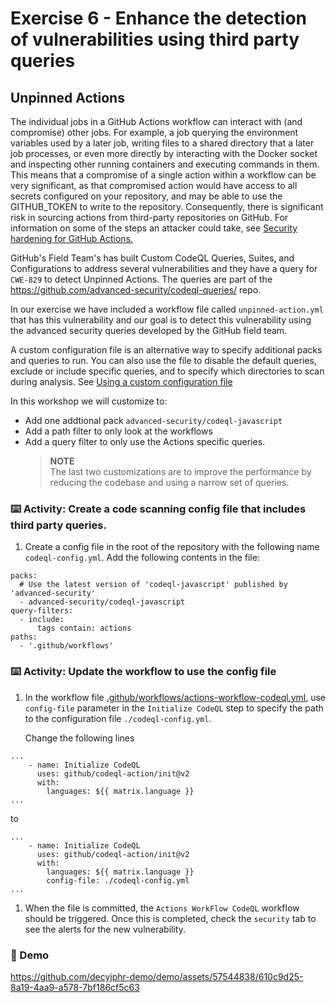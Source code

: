 # Exercise 6 - Enhance the detection of vulnerabilities using third party queries

## Unpinned Actions
The individual jobs in a GitHub Actions workflow can interact with (and compromise) other jobs. For example, a job querying the environment variables used by a later job, writing files to a shared directory that a later job processes, or even more directly by interacting with the Docker socket and inspecting other running containers and executing commands in them. This means that a compromise of a single action within a workflow can be very significant, as that compromised action would have access to all secrets configured on your repository, and may be able to use the GITHUB_TOKEN to write to the repository. Consequently, there is significant risk in sourcing actions from third-party repositories on GitHub. For information on some of the steps an attacker could take, see [Security hardening for GitHub Actions.](https://docs.github.com/en/enterprise-cloud@latest/actions/security-guides/security-hardening-for-github-actions#using-third-party-actions)

GitHub's Field Team's has built Custom CodeQL Queries, Suites, and Configurations to address several vulnerabilities and they have a query for `CWE-829` to detect Unpinned Actions. The queries are part of the https://github.com/advanced-security/codeql-queries/ repo. 

In our exercise we have included a workflow file called `unpinned-action.yml` that has this vulnerability and our goal is to detect this vulnerability using the advanced security queries developed by the GitHub field team.

A custom configuration file is an alternative way to specify additional packs and queries to run. You can also use the file to disable the default queries, exclude or include specific queries, and to specify which directories to scan during analysis. See [Using a custom configuration file](https://docs.github.com/en/code-security/code-scanning/creating-an-advanced-setup-for-code-scanning/customizing-your-advanced-setup-for-code-scanning#using-a-custom-configuration-file)

In this workshop we will customize to:
- Add one addtional pack `advanced-security/codeql-javascript`
- Add a path filter to only look at the workflows
- Add a query filter to only use the Actions specific queries.
   > **NOTE**    
   > The last two customizations are to improve the performance by reducing the codebase and using a narrow set of queries.

### :keyboard: Activity: Create a code scanning config file that includes third party queries.
  
1. Create a config file in the root of the repository with the following name `codeql-config.yml`. Add the following contents in the file:
```
packs:
  # Use the latest version of 'codeql-javascript' published by 'advanced-security'
  - advanced-security/codeql-javascript
query-filters:
  - include:
      tags contain: actions
paths:
  - '.github/workflows'
```

### :keyboard: Activity: Update the workflow to use the config file

1. In the workflow file [.github/workflows/actions-workflow-codeql.yml](.github/workflows/actions-workflow-codeql.yml), use `config-file` parameter in the `Initialize CodeQL` step to specify the path to the configuration file `./codeql-config.yml`. 
  
   Change the following lines

```
...
    - name: Initialize CodeQL
      uses: github/codeql-action/init@v2
      with:
        languages: ${{ matrix.language }}
...
```

to 
```
...
    - name: Initialize CodeQL
      uses: github/codeql-action/init@v2
      with:
        languages: ${{ matrix.language }}
        config-file: ./codeql-config.yml
...
```

1. When the file is committed, the `Actions WorkFlow CodeQL` workflow should be triggered. Once this is completed, check the `security` tab to see the alerts for the new vulnerability.

### 🎥 Demo
https://github.com/decyjphr-demo/demo/assets/57544838/610c9d25-8a19-4aa9-a578-7bf186cf5c63

